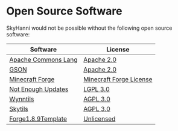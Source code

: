 # Open Source Software

SkyHanni would not be possible without the following open source software:

| Software                                                                       | License                                                                                                           |
|--------------------------------------------------------------------------------|-------------------------------------------------------------------------------------------------------------------|
| [Apache Commons Lang](https://github.com/apache/commons-lang)                  | [Apache 2.0](https://github.com/apache/commons-lang/blob/master/LICENSE.txt)                                      |
| [GSON](https://github.com/google/gson)                                         | [Apache 2.0](https://github.com/google/gson/blob/master/LICENSE)                                                  |
| [Minecraft Forge](https://github.com/MinecraftForge/MinecraftForge/tree/1.8.9) | [Minecraft Forge License](https://github.com/MinecraftForge/MinecraftForge/blob/1.8.9/MinecraftForge-License.txt) |
| [Not Enough Updates](https://github.com/NotEnoughUpdates/NotEnoughUpdates/)    | [LGPL 3.0](https://github.com/NotEnoughUpdates/NotEnoughUpdates/blob/master/COPYING)                              |
| [Wynntils](https://github.com/Wynntils/Wynntils)                               | [AGPL 3.0](https://github.com/Wynntils/Wynntils/blob/development/LICENSE)                                         |
| [Skytils](https://github.com/Skytils/SkytilsMod)                               | [AGPL 3.0](https://github.com/Skytils/SkytilsMod/blob/1.x/LICENSE.md)                                             |
| [Forge1.8.9Template](https://github.com/romangraef/Forge1.8.9Template)         | [Unlicensed](https://github.com/romangraef/Forge1.8.9Template/blob/master/LICENSE)                                |
